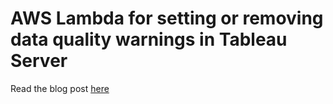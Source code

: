 # AWS Lambda for setting or removing data quality warnings in Tableau Server

Read the blog post [here](https://andredevries.dev/posts/automate-data-quality-tableau/)
